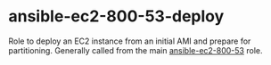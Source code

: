 # ansible-ec2-800-53-deploy
Role to deploy an EC2 instance from an initial AMI and prepare for partitioning. Generally called from the main [ansible-ec2-800-53](https://github.com/CivicActions/ansible-ec2-800-53/) role.
